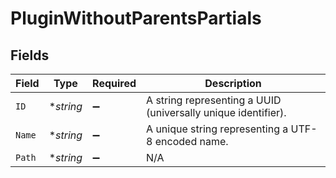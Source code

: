 # PluginWithoutParentsPartials


## Fields

| Field                                                         | Type                                                          | Required                                                      | Description                                                   |
| ------------------------------------------------------------- | ------------------------------------------------------------- | ------------------------------------------------------------- | ------------------------------------------------------------- |
| `ID`                                                          | **string*                                                     | :heavy_minus_sign:                                            | A string representing a UUID (universally unique identifier). |
| `Name`                                                        | **string*                                                     | :heavy_minus_sign:                                            | A unique string representing a UTF-8 encoded name.            |
| `Path`                                                        | **string*                                                     | :heavy_minus_sign:                                            | N/A                                                           |